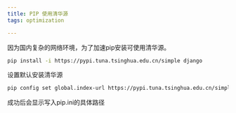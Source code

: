 ```yaml
---
title: PIP 使用清华源
tags: optimization

---
```


因为国内复杂的网络环境，为了加速pip安装可使用清华源。

```bash
pip install -i https://pypi.tuna.tsinghua.edu.cn/simple django
```

设置默认安装清华源

```bash
pip config set global.index-url https://pypi.tuna.tsinghua.edu.cn/simple
```

成功后会显示写入pip.ini的具体路径
